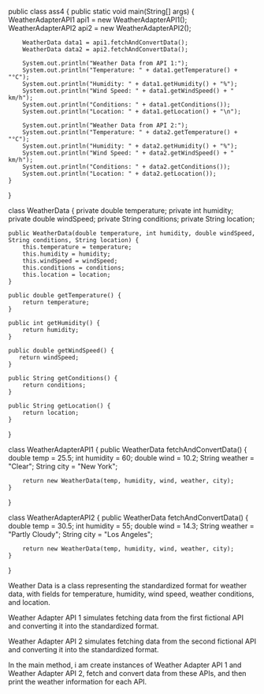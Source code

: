 public class ass4 {
    public static void main(String[] args) {
        WeatherAdapterAPI1 api1 = new WeatherAdapterAPI1();
        WeatherAdapterAPI2 api2 = new WeatherAdapterAPI2();

        WeatherData data1 = api1.fetchAndConvertData();
        WeatherData data2 = api2.fetchAndConvertData();

        System.out.println("Weather Data from API 1:");
        System.out.println("Temperature: " + data1.getTemperature() + "°C");
        System.out.println("Humidity: " + data1.getHumidity() + "%");
        System.out.println("Wind Speed: " + data1.getWindSpeed() + " km/h");
        System.out.println("Conditions: " + data1.getConditions());
        System.out.println("Location: " + data1.getLocation() + "\n");

        System.out.println("Weather Data from API 2:");
        System.out.println("Temperature: " + data2.getTemperature() + "°C");
        System.out.println("Humidity: " + data2.getHumidity() + "%");
        System.out.println("Wind Speed: " + data2.getWindSpeed() + " km/h");
        System.out.println("Conditions: " + data2.getConditions());
        System.out.println("Location: " + data2.getLocation());
    }
}

class WeatherData {
    private double temperature;
    private int humidity;
    private double windSpeed;
    private String conditions;
    private String location;

    public WeatherData(double temperature, int humidity, double windSpeed, String conditions, String location) {
        this.temperature = temperature;
        this.humidity = humidity;
        this.windSpeed = windSpeed;
        this.conditions = conditions;
        this.location = location;
    }

    public double getTemperature() {
        return temperature;
    }

    public int getHumidity() {
        return humidity;
    }

    public double getWindSpeed() {
       return windSpeed;
    }

    public String getConditions() {
        return conditions;
    }

    public String getLocation() {
        return location;
    }

}

class WeatherAdapterAPI1 {
    public WeatherData fetchAndConvertData() {
        double temp = 25.5;
        int humidity = 60;
        double wind = 10.2;
        String weather = "Clear";
        String city = "New York";

        return new WeatherData(temp, humidity, wind, weather, city);
    }
}

class WeatherAdapterAPI2 {
    public WeatherData fetchAndConvertData() {
        double temp = 30.5;
        int humidity = 55;
        double wind = 14.3;
        String weather = "Partly Cloudy";
        String city = "Los Angeles";

       
        return new WeatherData(temp, humidity, wind, weather, city);
    }
}




Weather Data is a class representing the standardized format for weather data, with fields for temperature, humidity, wind speed, weather conditions, and location.

Weather Adapter API 1 simulates fetching data from the first fictional API and converting it into the standardized format.

Weather Adapter API 2 simulates fetching data from the second fictional API and converting it into the standardized format.

In the main method, i am  create instances of Weather Adapter API 1 and Weather Adapter API 2, fetch and convert data from these APIs, and then print the weather information for each API.
